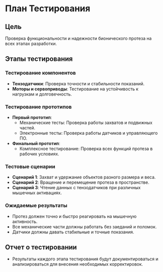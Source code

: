 # План Тестирования

## Цель
Проверка функциональности и надежности бионического протеза на всех этапах разработки.

## Этапы тестирования

### Тестирование компонентов
- **Тензодатчики**: Проверка точности и стабильности показаний.
- **Моторы и сервоприводы**: Тестирование на устойчивость к нагрузкам и долговечность.

### Тестирование прототипов
- **Первый прототип**:
  - Механические тесты: Проверка работы захватов и подвижных частей.
  - Электронные тесты: Проверка работы датчиков и управляющего ПО.
- **Финальный прототип**:
  - Комплексное тестирование: Проверка всех функций протеза в рабочих условиях.

### Тестовые сценарии
- **Сценарий 1**: Захват и удержание объектов разного размера и веса.
- **Сценарий 2**: Вращение и перемещение протеза в пространстве.
- **Сценарий 3**: Чтение данных с тензодатчиков при различных мышечных активациях.

### Ожидаемые результаты
- Протез должен точно и быстро реагировать на мышечную активность.
- Все механические части должны работать без заеданий и поломок.
- Датчики должны давать стабильные и точные показания.

## Отчет о тестировании
- Результаты каждого этапа тестирования будут документироваться и анализироваться для внесения необходимых корректировок.
